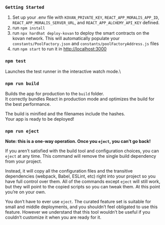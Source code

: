 ### `Getting Started`

1. Set up your .env file with `KOVAN_PRIVATE_KEY`, `REACT_APP_MORALIS_APP_ID`, `REACT_APP_MORALIS_SERVER_URL`, and `REACT_APP_ALCHEMY_API_KEY` defined.
2. run `npm install`
3. run `npx hardhat deploy-kovan` to deploy the smart contracts on the kovan network. This will automatically populate your `constants/PoolFactory.json` and `constants/poolFactoryAddress.js` files
4. run `npm start` to run it in [http://localhost:3000](http://localhost:3000)

### `npm test`

Launches the test runner in the interactive watch mode.\

### `npm run build`

Builds the app for production to the `build` folder.\
It correctly bundles React in production mode and optimizes the build for the best performance.

The build is minified and the filenames include the hashes.\
Your app is ready to be deployed!

### `npm run eject`

**Note: this is a one-way operation. Once you `eject`, you can’t go back!**

If you aren’t satisfied with the build tool and configuration choices, you can `eject` at any time. This command will remove the single build dependency from your project.

Instead, it will copy all the configuration files and the transitive dependencies (webpack, Babel, ESLint, etc) right into your project so you have full control over them. All of the commands except `eject` will still work, but they will point to the copied scripts so you can tweak them. At this point you’re on your own.

You don’t have to ever use `eject`. The curated feature set is suitable for small and middle deployments, and you shouldn’t feel obligated to use this feature. However we understand that this tool wouldn’t be useful if you couldn’t customize it when you are ready for it.
